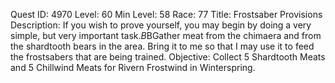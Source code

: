Quest ID: 4970
Level: 60
Min Level: 58
Race: 77
Title: Frostsaber Provisions
Description: If you wish to prove yourself, you may begin by doing a very simple, but very important task.$B$BGather meat from the chimaera and from the shardtooth bears in the area. Bring it to me so that I may use it to feed the frostsabers that are being trained.
Objective: Collect 5 Shardtooth Meats and 5 Chillwind Meats for Rivern Frostwind in Winterspring.
